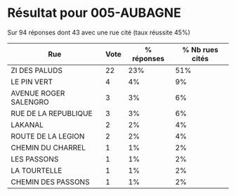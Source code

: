 # Résultat pour 005-AUBAGNE

Sur 94 réponses dont 43 avec une rue cité (taux réussite 45%)

| Rue | Vote | % réponses | % Nb rues cités|
|-----|------|------------|----------------|
| ZI DES PALUDS | 22 | 23% | 51%|
| LE PIN VERT | 4 | 4% | 9%|
| AVENUE ROGER SALENGRO | 3 | 3% | 6%|
| RUE DE LA REPUBLIQUE | 3 | 3% | 6%|
| LAKANAL | 2 | 2% | 4%|
| ROUTE DE LA LEGION | 2 | 2% | 4%|
| CHEMIN DU CHARREL | 1 | 1% | 2%|
| LES PASSONS | 1 | 1% | 2%|
| LA TOURTELLE | 1 | 1% | 2%|
| CHEMIN DES PASSONS | 1 | 1% | 2%|
